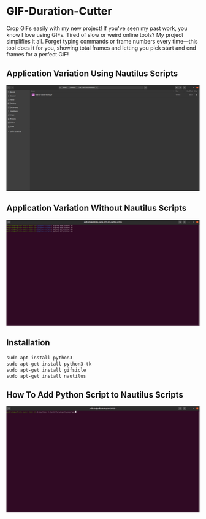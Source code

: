 # GIF-Duration-Cutter
Crop GIFs easily with my new project! If you've seen my past work, you know I love using GIFs. Tired of slow or weird online tools? My project simplifies it all. Forget typing commands or frame numbers every time—this tool does it for you, showing total frames and letting you pick start and end frames for a perfect GIF!

## Application Variation Using Nautilus Scripts
![GIF Cutter (Nautilus Variation)](https://github.com/pefbrute/GIF-Duration-Cutter/blob/main/cut_How%20GIF%20Cutter%20(Nautilus%20Variation)%20Works.gif)

## Application Variation Without Nautilus Scripts
![GIF Cutter](https://github.com/pefbrute/GIF-Duration-Cutter/blob/main/cut_How%20GIF%20Cutter%20Works.gif)


## Installation
```
sudo apt install python3
sudo apt-get install python3-tk
sudo apt-get install gifsicle
sudo apt-get install nautilus
```

## How To Add Python Script to Nautilus Scripts
![Functionality](https://github.com/pefbrute/GIF-Duration-Cutter/blob/main/How%20To%20Add%20Script%20to%20Nautilus%20Scripts.gif)
